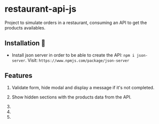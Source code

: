 # restaurant-api-js
Project to simulate orders in a restaurant, consuming an API to get the products availables. 

## Installation 🔧

- Install json server in order to be able to create the API: `npm i json-server`. Visit: `https://www.npmjs.com/package/json-server`

## Features

1. Validate form, hide modal and display a message if it's not completed.

2. Show hidden sections with the products data from the API.

3. 

4. 

5. 


